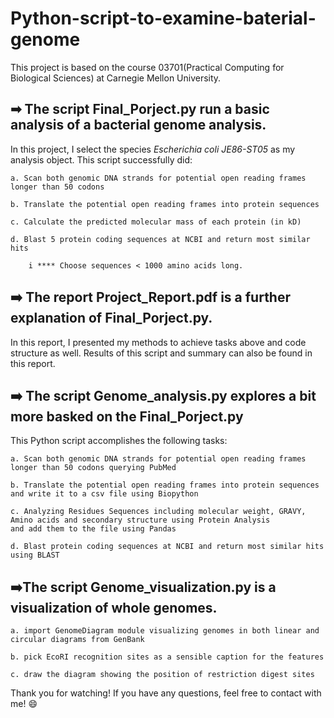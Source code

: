 # Python-script-to-examine-baterial-genome

This project is based on the course 03701(Practical Computing for Biological Sciences) at Carnegie Mellon University.

## ➡ The script Final_Porject.py run a basic analysis of a bacterial genome analysis.
In this project, I select the species *Escherichia coli JE86-ST05* as my analysis object. This script successfully did:

    a. Scan both genomic DNA strands for potential open reading frames longer than 50 codons
		
    b. Translate the potential open reading frames into protein sequences
  
    c. Calculate the predicted molecular mass of each protein (in kD)
  
    d. Blast 5 protein coding sequences at NCBI and return most similar hits
  
        i **** Choose sequences < 1000 amino acids long.

## ➡️ The report Project_Report.pdf is a further explanation of Final_Porject.py.

In this report, I presented my methods to achieve tasks above and code structure as well.
Results of this script and summary can also be found in this report.

## ➡️ The script Genome_analysis.py explores a bit more basked on the Final_Porject.py

This Python script accomplishes the following tasks:

    a. Scan both genomic DNA strands for potential open reading frames longer than 50 codons querying PubMed
 
    b. Translate the potential open reading frames into protein sequences and write it to a csv file using Biopython
 
    c. Analyzing Residues Sequences including molecular weight, GRAVY, Amino acids and secondary structure using Protein Analysis 
    and add them to the file using Pandas
		
    d. Blast protein coding sequences at NCBI and return most similar hits using BLAST
 
## ➡️The script Genome_visualization.py is a visualization of whole genomes.

    a. import GenomeDiagram module visualizing genomes in both linear and circular diagrams from GenBank
 
    b. pick EcoRI recognition sites as a sensible caption for the features
 
    c. draw the diagram showing the position of restriction digest sites
 

Thank you for watching! If you have any questions, feel free to contact with me! 😄
